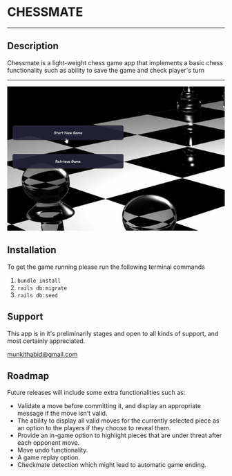 
# CHESSMATE 
---

## Description
  Chessmate is a light-weight chess game app that implements a basic chess functionality such as ability to save the game and check player's turn

---

![chessgame demo GIF](demo.gif)

## Installation
  To get the game running please run the following terminal commands

  1. `bundle install`
  2. `rails db:migrate`
  3. `rails db:seed`

## Support
  This app is in it's preliminarily stages and open to all kinds of support, and most certainly appreciated.
  
  munkithabid@gmail.com

## Roadmap
  Future releases will include some extra functionalities such as:

  - Validate a move before committing it, and display an appropriate message if the move isn't valid.
  - The ability to display all valid moves for the currently selected piece as an option to the players if they choose to reveal them.
  - Provide an in-game option to highlight pieces that are under threat after each opponent move.
  - Move undo functionality.
  - A game replay option.
  - Checkmate detection which might lead to automatic game ending.